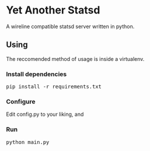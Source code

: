 Yet Another Statsd
==================

A wireline compatible statsd server written in python.

## Using

The reccomended method of usage is inside a virtualenv.

### Install dependencies
<pre>
pip install -r requirements.txt
</pre>

### Configure
Edit config.py to your liking, and 

### Run
<pre>
python main.py
</pre>


